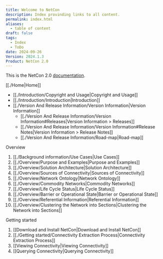 ```yaml
---
title: Welcome to NetCon
description: Index provinding links to all content.
permalink: index.html
aliases:
  - table of content
draft: false
tags:
  - Index
  - ToDo
date: 2024-09-26
Version: 2024.1.3
Product: NetCon 2.0
---
```

This is the NetCon 2.0 [documentation](https://kenkor.github.io/NetCon/Home).

[[./Home|Home]]

* [[./Introduction/Copyright and Usage|Copyright and Usage]]
* [[./Introduction/Introduction|Introduction]]
* [[./Version And Release Information/Version Information|Version Information]]
  * [[./Version And Release Information/Version Information#Releases|Version Information > Releases]]
  * [[./Version And Release Information/Version Information#Release Notes|Version Information > Release Notes]]
  * [[./Version And Release Information/Road-map|Road-map]]

Overview

1. [[./Background information/Use Cases|Use Cases]]
2. [[./Overview/Purpose and Examples|Purpose and Examples]]
3. [[./Overview/Solution Architecture|Solution Architecture]]
4. [[./Overview/Sources of Connectivity|Sources of Connectivity]]
5. [[./Overview/Network Ontology|Network Ontology]]
6. [[./Overview/Commodity Networks|Commodity Networks]]
7. [[./Overview/Life Cycle Status|Life Cycle Status]]
8. [[./Overview/Barrier or Operational State|Barrier or Operational State]]
9. [[./Overview/Referential Information|Referential Information]]
10. [[./Overview/Clustering the Network into Sections|Clustering the Network into Sections]]

Getting started

1. [[Download and Install NetCon|Download and Install NetCon]]
2. [[./Getting started/Connectivity Extraction Process|Connectivity Extraction Process]]
3. [[Viewing Connectivity|Viewing Connectivity]]
4. [[Querying Connectivity|Querying Connectivity]]